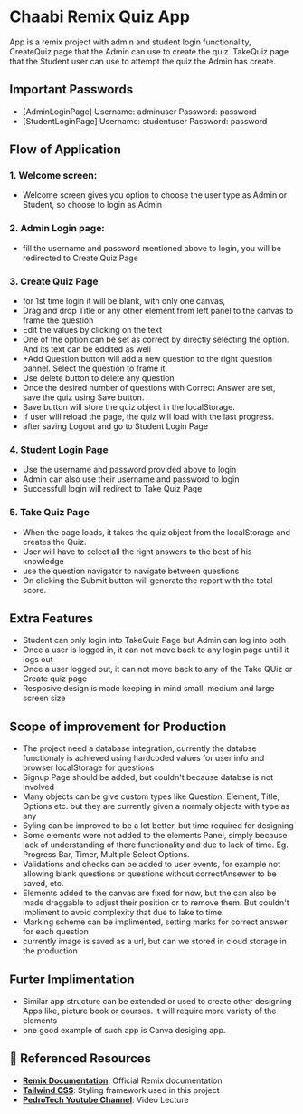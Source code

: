 # Chaabi Remix Quiz App

App is a remix project with admin and student login functionality, CreateQuiz page that the Admin can use to create the quiz. TakeQuiz page that the Student user can use to attempt the quiz the Admin has create. 

## Important Passwords

- [AdminLoginPage] Username: adminuser Password: password
- [StudentLoginPage] Username: studentuser Password: password


## Flow of Application

### 1. Welcome screen:
- Welcome screen gives you option to choose the user type as Admin or Student, so choose to login as Admin

### 2. Admin Login page:
- fill the username and password mentioned above to login, you will be redirected to Create Quiz Page

### 3. Create Quiz Page
- for 1st time login it will be blank, with only one canvas,
- Drag and drop Title or any other element from left panel to the canvas to frame the question
- Edit the values by clicking on the text
- One of the option can be set as correct by directly selecting the option. And its text can be eddited as well
- +Add Question button will add a new question to the right question pannel. Select the question to frame it. 
- Use delete button to delete any question
- Once the desired number of questions with Correct Answer are set, save the quiz using Save button.
- Save button will store the quiz object in the localStorage.
- If user will reload the page, the quiz will load with the last progress. 
- after saving Logout and go to Student Login Page

### 4. Student Login Page
- Use the username and password provided above to login
- Admin can also use their username and password to login
- Successfull login will redirect to Take Quiz Page

### 5. Take Quiz Page
- When the page loads, it takes the quiz object from the localStorage and creates the Quiz.
- User will have to select all the right answers to the best of his knowledge
- use the question navigator to navigate between questions
- On clicking the Submit button will generate the report with the total score.

## Extra Features
- Student can only login into TakeQuiz Page but Admin can log into both
- Once a user is logged in, it can not move back to any login page untill it logs out
- Once a user logged out, it can not move back to any of the Take QUiz or Create quiz page
- Resposive design is made keeping in mind small, medium and large screen size

## Scope of improvement for Production

- The project need a database integration, currently the databse functionaly is achieved using hardcoded values for user info and browser localStorage for questions
- Signup Page should be added, but couldn't because databse is not involved
- Many objects can be give custom types like Question, Element, Title, Options etc. but they are currently given a normaly objects with type as any
- Syling can be improved to be a lot better, but time required for designing
- Some elements were not added to the elements Panel, simply because lack of understanding of there functionality and due to lack of time. Eg. Progress Bar, Timer, Multiple Select Options.
- Validations and checks can be added to user events, for example not allowing blank questions or questions without correctAnsewer to be saved, etc.
- Elements added to the canvas are fixed for now, but the can also be made draggable to adjust their position or to remove them. But couldn't impliment to avoid complexity that due to lake to time.
- Marking scheme can be implimented, setting marks for correct answer for each question
- currently image is saved as a url, but can we stored in cloud storage in the production

## Furter Implimentation
- Similar app structure can be extended or used to create other designing Apps like, picture book or courses. It will require more variety of the elements
- one good example of such app is Canva desiging app.


## 🔗 Referenced Resources

- **[Remix Documentation](https://remix.run/docs)**: Official Remix documentation
- **[Tailwind CSS](https://tailwindcss.com/)**: Styling framework used in this project
- **[PedroTech Youtube Channel](https://www.youtube.com/@PedroTechnologies)**: Video Lecture


